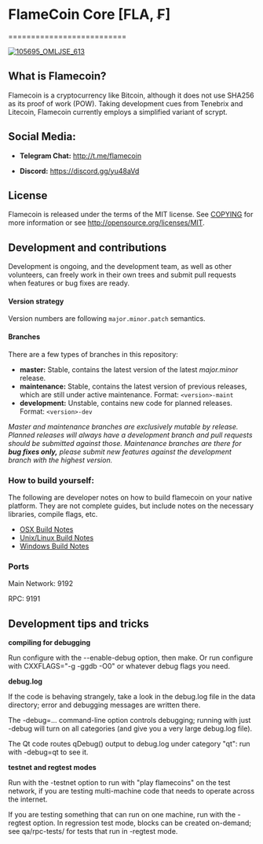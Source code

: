# FlameCoin Core [FLA, ₣]
==========================

<a href="https://ibb.co/gPL977"><img src="https://preview.ibb.co/ipDkfS/105695_OMLJSE_613.png" alt="105695_OMLJSE_613" border="0"></a>

## What is Flamecoin?
Flamecoin is a cryptocurrency like Bitcoin, although it does not use SHA256 as its proof of work (POW). Taking development cues from Tenebrix and Litecoin, Flamecoin currently employs a simplified variant of scrypt.


## Social Media:

- **Telegram Chat:** http://t.me/flamecoin

- **Discord:** https://discord.gg/yu48aVd


## License
Flamecoin is released under the terms of the MIT license. See [COPYING](COPYING)
for more information or see http://opensource.org/licenses/MIT.

## Development and contributions
Development is ongoing, and the development team, as well as other volunteers, can freely work in their own trees and submit pull requests when features or bug fixes are ready.

#### Version strategy
Version numbers are following ```major.minor.patch``` semantics.

#### Branches
There are a few types of branches in this repository:

- **master:** Stable, contains the latest version of the latest *major.minor* release.
- **maintenance:** Stable, contains the latest version of previous releases, which are still under active maintenance. Format: ```<version>-maint```
- **development:** Unstable, contains new code for planned releases. Format: ```<version>-dev```

*Master and maintenance branches are exclusively mutable by release. Planned releases will always have a development branch and pull requests should be submitted against those. Maintenance branches are there for* ***bug fixes only,*** *please submit new features against the development branch with the highest version.*

### How to build yourself:

  The following are developer notes on how to build flamecoin on your native platform. They are not complete guides, but include notes on the necessary libraries, compile flags, etc.

  - [OSX Build Notes](doc/build-osx.md)
  - [Unix/Linux Build Notes](doc/build-unix.md)
  - [Windows Build Notes](doc/build-windows.md)

### Ports

Main Network: 9192

RPC: 9191


Development tips and tricks
---------------------------

**compiling for debugging**

Run configure with the --enable-debug option, then make. Or run configure with
CXXFLAGS="-g -ggdb -O0" or whatever debug flags you need.

**debug.log**

If the code is behaving strangely, take a look in the debug.log file in the data directory;
error and debugging messages are written there.

The -debug=... command-line option controls debugging; running with just -debug will turn
on all categories (and give you a very large debug.log file).

The Qt code routes qDebug() output to debug.log under category "qt": run with -debug=qt
to see it.

**testnet and regtest modes**

Run with the -testnet option to run with "play flamecoins" on the test network, if you
are testing multi-machine code that needs to operate across the internet.

If you are testing something that can run on one machine, run with the -regtest option.
In regression test mode, blocks can be created on-demand; see qa/rpc-tests/ for tests
that run in -regtest mode.
